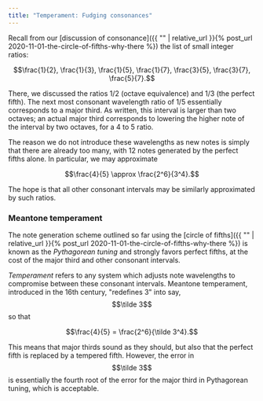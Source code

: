 ```yaml
---
title: "Temperament: Fudging consonances"
---
```


Recall from our [discussion of consonance]({{ "" | relative_url }}{% post_url 2020-11-01-the-circle-of-fifths-why-there %}) the list of small integer ratios:

$$\frac{1}{2}, \frac{1}{3}, \frac{1}{5}, \frac{1}{7}, \frac{3}{5}, \frac{3}{7}, \frac{5}{7}.$$

There, we discussed the ratios 1/2 (octave equivalence) and 1/3 (the perfect fifth). The next most consonant wavelength ratio of 1/5 essentially corresponds to a major third. As written, this interval is larger than two octaves; an actual major third corresponds to lowering the higher note of the interval by two octaves, for a 4 to 5 ratio.

The reason we do not introduce these wavelengths as new notes is simply that there are already too many, with 12 notes generated by the perfect fifths alone. In particular, we may approximate

$$\frac{4}{5} \approx \frac{2^6}{3^4}.$$

The hope is that all other consonant intervals may be similarly approximated by such ratios.

### Meantone temperament

The note generation scheme outlined so far using the [circle of fifths]({{ "" | relative_url }}{% post_url 2020-11-01-the-circle-of-fifths-why-there %}) is known as the _Pythagorean tuning_ and strongly favors perfect fifths, at the cost of the major third and other consonant intervals. 

_Temperament_ refers to any system which adjusts note wavelengths to compromise between these consonant intervals. Meantone temperament, introduced in the 16th century, "redefines 3" into say, $$\tilde 3$$ so that

$$\frac{4}{5} = \frac{2^6}{\tilde 3^4}.$$

This means that major thirds sound as they should, but also that the perfect fifth is replaced by a tempered fifth. However, the error in $$\tilde 3$$ is essentially the fourth root of the error for the major third in Pythagorean tuning, which is acceptable.
